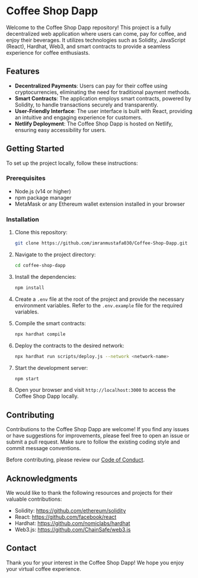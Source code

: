 # Coffee Shop Dapp

Welcome to the Coffee Shop Dapp repository! This project is a fully decentralized web application where users can come, pay for coffee, and enjoy their beverages. It utilizes technologies such as Solidity, JavaScript (React), Hardhat, Web3, and smart contracts to provide a seamless experience for coffee enthusiasts.

## Features

- **Decentralized Payments**: Users can pay for their coffee using cryptocurrencies, eliminating the need for traditional payment methods.
- **Smart Contracts**: The application employs smart contracts, powered by Solidity, to handle transactions securely and transparently.
- **User-Friendly Interface**: The user interface is built with React, providing an intuitive and engaging experience for customers.
- **Netlify Deployment**: The Coffee Shop Dapp is hosted on Netlify, ensuring easy accessibility for users.

## Getting Started

To set up the project locally, follow these instructions:

### Prerequisites

- Node.js (v14 or higher)
- npm package manager
- MetaMask or any Ethereum wallet extension installed in your browser

### Installation

1. Clone this repository:

   ```bash
   git clone https://github.com/imranmustafa030/Coffee-Shop-Dapp.git
   ```

2. Navigate to the project directory:

   ```bash
   cd coffee-shop-dapp
   ```

3. Install the dependencies:

   ```bash
   npm install
   ```

4. Create a `.env` file at the root of the project and provide the necessary environment variables. Refer to the `.env.example` file for the required variables.

5. Compile the smart contracts:

   ```bash
   npx hardhat compile
   ```

6. Deploy the contracts to the desired network:

   ```bash
   npx hardhat run scripts/deploy.js --network <network-name>
   ```

7. Start the development server:

   ```bash
   npm start
   ```

8. Open your browser and visit `http://localhost:3000` to access the Coffee Shop Dapp locally.

## Contributing

Contributions to the Coffee Shop Dapp are welcome! If you find any issues or have suggestions for improvements, please feel free to open an issue or submit a pull request. Make sure to follow the existing coding style and commit message conventions.

Before contributing, please review our [Code of Conduct](CODE_OF_CONDUCT.md).

## Acknowledgments

We would like to thank the following resources and projects for their valuable contributions:

- Solidity: https://github.com/ethereum/solidity
- React: https://github.com/facebook/react
- Hardhat: https://github.com/nomiclabs/hardhat
- Web3.js: https://github.com/ChainSafe/web3.js

## Contact

Thank you for your interest in the Coffee Shop Dapp! We hope you enjoy your virtual coffee experience.
